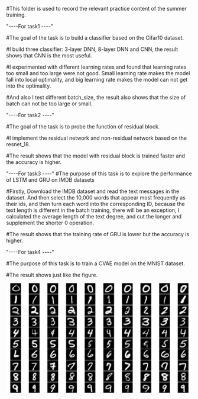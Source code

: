 #This folder is used to record the relevant practice content of the summer training.

"----For task1 ----"

#The goal of the task is to build a classifier based on the Cifar10 dataset.

#I build three classifier: 3-layer DNN, 8-layer DNN and CNN, the result shows that CNN is the most useful.

#I experimented with different learning rates and found that learning rates too small and too large were not good. Small learning rate makes the model fall into local optimality, and big learning rate makes the model can not get into the optimality.

#And also I test different batch_size, the result also shows that the size of batch can not be too large or small.

"----For task2 ----"

#The goal of the task is to probe the function of residual block.

#I implement the residual network and non-residual network based on the resnet_18.

#The result shows that the model with residual block is trained faster and the accuracy is higher.

"----For task3 ----"
#The purpose of this task is to explore the performance of LSTM and GRU on IMDB datasets

#Firstly, Download the IMDB dataset and read the text messages in the dataset. And then select the 10,000 words that appear most frequently as their ids, and then turn each word into the corresponding ID, because the text length is different in the batch training, there will be an exception, I calculated the average length of the text degree, and cut the longer and supplement the shorter 0 operation.

#The result shows that the training rate of GRU is lower but the accuracy is higher.



"----For task4 ----"

#The purpose of this task is to train a CVAE model on the MNIST dataset.

#The result shows just like the figure.

![](./images/task4_3.png)